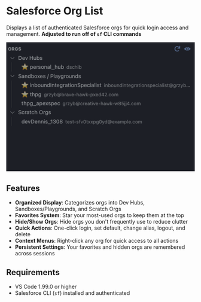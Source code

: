 # Salesforce Org List

Displays a list of authenticated Salesforce orgs for quick login access and management.
**Adjusted to run off of `sf` CLI commands**

![Extension Screenshot](/media/screenshot2.png)

## Features

* **Organized Display**: Categorizes orgs into Dev Hubs, Sandboxes/Playgrounds, and Scratch Orgs
* **Favorites System**: Star your most-used orgs to keep them at the top
* **Hide/Show Orgs**: Hide orgs you don't frequently use to reduce clutter
* **Quick Actions**: One-click login, set default, change alias, logout, and delete
* **Context Menus**: Right-click any org for quick access to all actions
* **Persistent Settings**: Your favorites and hidden orgs are remembered across sessions

## Requirements

* VS Code 1.99.0 or higher
* Salesforce CLI (`sf`) installed and authenticated

